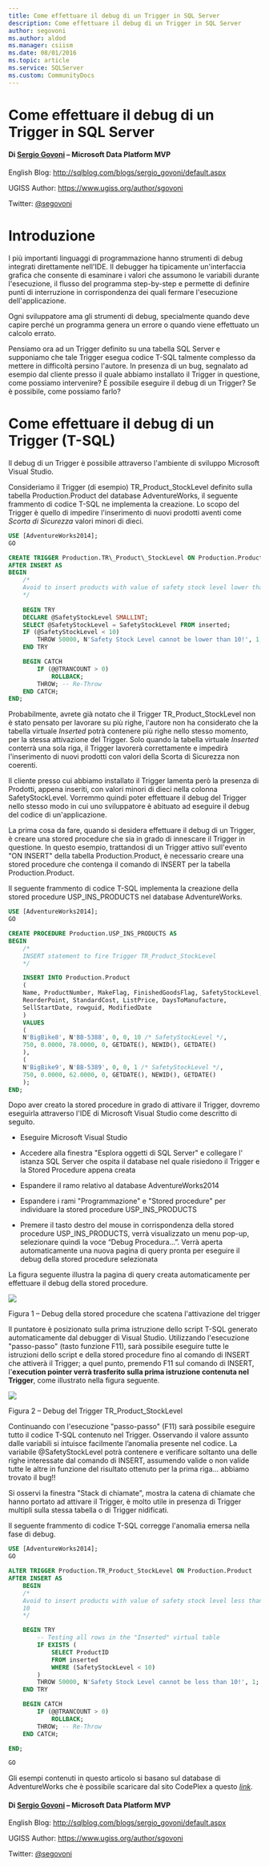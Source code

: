 ```yaml
---
title: Come effettuare il debug di un Trigger in SQL Server
description: Come effettuare il debug di un Trigger in SQL Server
author: segovoni
ms.author: aldod
ms.manager: csiism
ms.date: 08/01/2016
ms.topic: article
ms.service: SQLServer
ms.custom: CommunityDocs
---
```


# Come effettuare il debug di un Trigger in SQL Server

#### Di [Sergio Govoni](https://mvp.microsoft.com/en-us/PublicProfile/4029181?fullName=Sergio%20Govoni) – Microsoft Data Platform MVP

English Blog: <http://sqlblog.com/blogs/sergio_govoni/default.aspx>

UGISS Author: <https://www.ugiss.org/author/sgovoni>

Twitter: [@segovoni](https://twitter.com/segovoni)

Introduzione
============

I più importanti linguaggi di programmazione hanno strumenti di debug integrati direttamente nell'IDE. Il debugger ha tipicamente un'interfaccia grafica che consente di esaminare i valori che assumono le variabili durante l'esecuzione, il flusso del programma step-by-step e permette di definire punti di interruzione in corrispondenza dei quali fermare l'esecuzione dell'applicazione.

Ogni sviluppatore ama gli strumenti di debug, specialmente quando deve capire perché un programma genera un errore o quando viene effettuato un calcolo errato.

Pensiamo ora ad un Trigger definito su una tabella SQL Server e supponiamo che tale Trigger esegua codice T-SQL talmente complesso da mettere in difficoltà persino l'autore. In presenza di un bug, segnalato ad esempio dal cliente presso il quale abbiamo installato il Trigger in questione, come possiamo intervenire? È possibile eseguire il debug di un Trigger? Se è possibile, come possiamo farlo?


Come effettuare il debug di un Trigger (T-SQL)
==============================================

Il debug di un Trigger è possibile attraverso l'ambiente di sviluppo Microsoft Visual Studio.

Consideriamo il Trigger (di esempio) TR\_Product\_StockLevel definito sulla tabella Production.Product del database AdventureWorks, il seguente frammento di codice T-SQL ne implementa la creazione. Lo scopo del Trigger è quello di impedire l'inserimento di nuovi prodotti aventi come *Scorta di Sicurezza* valori minori di dieci.

```SQL
USE [AdventureWorks2014];
GO

CREATE TRIGGER Production.TR\_Product\_StockLevel ON Production.Product
AFTER INSERT AS
BEGIN
    /*
    Avoid to insert products with value of safety stock level lower than 10
    */
    
    BEGIN TRY
    DECLARE @SafetyStockLevel SMALLINT;
    SELECT @SafetyStockLevel = SafetyStockLevel FROM inserted;
    IF (@SafetyStockLevel < 10)
        THROW 50000, N'Safety Stock Level cannot be lower than 10!', 1;
    END TRY

    BEGIN CATCH
        IF (@@TRANCOUNT > 0)
            ROLLBACK;
        THROW; -- Re-Throw
    END CATCH;
END;
```
Probabilmente, avrete già notato che il Trigger TR\_Product\_StockLevel non è stato pensato per lavorare su più righe, l'autore non ha considerato che la tabella virtuale *Inserted* potrà contenere più righe nello stesso momento, per la stessa attivazione del Trigger. Solo quando la tabella virtuale *Inserted* conterrà una sola riga, il Trigger lavorerà correttamente e impedirà l'inserimento di nuovi prodotti con valori della Scorta di Sicurezza non coerenti.

Il cliente presso cui abbiamo installato il Trigger lamenta però la presenza di Prodotti, appena inseriti, con valori minori di dieci nella colonna SafetyStockLevel. Vorremmo quindi poter effettuare il debug del Trigger nello stesso modo in cui uno sviluppatore è abituato ad eseguire il debug del codice di un'applicazione.

La prima cosa da fare, quando si desidera effettuare il debug di un Trigger, è creare una stored procedure che sia in grado di innescare il Trigger in questione. In questo esempio, trattandosi di un Trigger attivo sull'evento "ON INSERT" della tabella Production.Product, è necessario creare una stored procedure che contenga il comando di INSERT per la tabella Production.Product.

Il seguente frammento di codice T-SQL implementa la creazione della stored procedure USP\_INS\_PRODUCTS nel database AdventureWorks.

```SQL
USE [AdventureWorks2014];
GO

CREATE PROCEDURE Production.USP_INS_PRODUCTS AS 
BEGIN
    /*
    INSERT statement to fire Trigger TR_Product_StockLevel
    */

    INSERT INTO Production.Product
    (
    Name, ProductNumber, MakeFlag, FinishedGoodsFlag, SafetyStockLevel,
    ReorderPoint, StandardCost, ListPrice, DaysToManufacture,
    SellStartDate, rowguid, ModifiedDate
    )
    VALUES
    (
    N'BigBike8', N'BB-5388', 0, 0, 10 /* SafetyStockLevel */,
    750, 0.0000, 78.0000, 0, GETDATE(), NEWID(), GETDATE()
    ),
    (
    N'BigBike9', N'BB-5389', 0, 0, 1 /* SafetyStockLevel */,
    750, 0.0000, 62.0000, 0, GETDATE(), NEWID(), GETDATE()
    );
END;
```

Dopo aver creato la stored procedure in grado di attivare il Trigger, dovremo eseguirla attraverso l'IDE di Microsoft Visual Studio come descritto di seguito.

-   Eseguire Microsoft Visual Studio

-   Accedere alla finestra "Esplora oggetti di SQL Server" e collegare l' istanza SQL Server che ospita il database nel quale risiedono il Trigger e la Stored Procedure appena creata

-   Espandere il ramo relativo al database AdventureWorks2014

-   Espandere i rami "Programmazione" e "Stored procedure" per
    individuare la stored procedure USP\_INS\_PRODUCTS

-   Premere il tasto destro del mouse in corrispondenza della stored
    procedure USP\_INS\_PRODUCTS, verrà visualizzato un menu pop-up,
    selezionare quindi la voce “Debug Procedura…”. Verrà aperta
    automaticamente una nuova pagina di query pronta per eseguire il
    debug della stored procedure selezionata

La figura seguente illustra la pagina di query creata automaticamente per effettuare il debug della stored procedure.

![](./img/Debug-SQL-Server-Trigger/image1.png)

Figura 1 – Debug della stored procedure che scatena l'attivazione del trigger

Il puntatore è posizionato sulla prima istruzione dello script T-SQL generato automaticamente dal debugger di Visual Studio. Utilizzando l'esecuzione "passo-passo" (tasto funzione F11), sarà possibile eseguire tutte le istruzioni dello script e della stored procedure fino al comando di INSERT che attiverà il Trigger; a quel punto, premendo F11 sul comando di INSERT, l'**execution pointer verrà trasferito sulla prima istruzione contenuta nel Trigger**, come illustrato nella figura seguente.

![](./img/Debug-SQL-Server-Trigger/image2.png)

Figura 2 – Debug del Trigger TR\_Product\_StockLevel

Continuando con l'esecuzione "passo-passo" (F11) sarà possibile eseguire tutto il codice T-SQL contenuto nel Trigger. Osservando il valore assunto dalle variabili si intuisce facilmente l’anomalia presente nel codice. La variabile @SafetyStockLevel potrà contenere e verificare soltanto una delle righe interessate dal comando di INSERT, assumendo valide o non valide tutte le altre in funzione del risultato ottenuto per la prima riga... abbiamo trovato il bug!!

Si osservi la finestra "Stack di chiamate", mostra la catena di chiamate che hanno portato ad attivare il Trigger, è molto utile in presenza di Trigger multipli sulla stessa tabella o di Trigger nidificati.

Il seguente frammento di codice T-SQL corregge l'anomalia emersa nella fase di debug.

```SQL
USE [AdventureWorks2014];
GO

ALTER TRIGGER Production.TR_Product_StockLevel ON Production.Product
AFTER INSERT AS
    BEGIN
    /*
    Avoid to insert products with value of safety stock level less than
    10
    */

    BEGIN TRY
        -- Testing all rows in the "Inserted" virtual table
        IF EXISTS (
            SELECT ProductID
            FROM inserted
            WHERE (SafetyStockLevel < 10)
        )
        THROW 50000, N'Safety Stock Level cannot be less than 10!', 1;
    END TRY

    BEGIN CATCH
        IF (@@TRANCOUNT > 0)
            ROLLBACK;
        THROW; -- Re-Throw
    END CATCH;

END;

GO
```

Gli esempi contenuti in questo articolo si basano sul database di AdventureWorks che è possibile scaricare dal sito CodePlex a questo [*link*](http://msftdbprodsamples.codeplex.com/releases/view/125550).

#### Di [Sergio Govoni](https://mvp.microsoft.com/en-us/PublicProfile/4029181?fullName=Sergio%20Govoni) – Microsoft Data Platform MVP

English Blog: <http://sqlblog.com/blogs/sergio_govoni/default.aspx>

UGISS Author: <https://www.ugiss.org/author/sgovoni>

Twitter: [@segovoni](https://twitter.com/segovoni)
